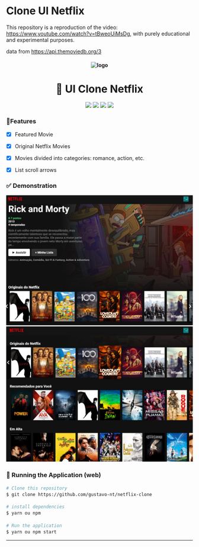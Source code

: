# Clone UI Netflix

This repository is a reproduction of the video: https://www.youtube.com/watch?v=tBweoUiMsDg, with purely educational and experimental purposes. 

data from https://api.themoviedb.org/3

<h4 align="center">
  <img src="https://logodownload.org/wp-content/uploads/2014/10/netflix-logo-2.png" alt="logo" height="75"/>
</h4>

<h1 align="center">
    🚀 UI Clone Netflix
</h1>


<p align="center">
  <img src="https://img.shields.io/badge/react%20version-16.8.0-informational"/>
  <img src="https://img.shields.io/badge/next%20version-latest-important" />
  <img src="https://img.shields.io/badge/last%20commit-february-blue" />
  <img src="https://img.shields.io/badge/license-MIT-success"/>
</p>

### 📎Features 

- [x] Featured Movie

- [x] Original Netflix Movies

- [x] Movies divided into categories: romance, action, etc.

- [x] List scroll arrows


### ✅ Demonstration
![Screenshot_1](/imgs/Screenshot_1.jpg "Screenshot_1")![Screenshot_2](/imgs/Screenshot_2.jpg "Screenshot_2")

### 📗 Running the Application (web)

```bash
# Clone this repository
$ git clone https://github.com/gustavo-nt/netflix-clone

# install dependencies
$ yarn ou npm

# Run the application
$ yarn ou npm start
```

<hr/>
